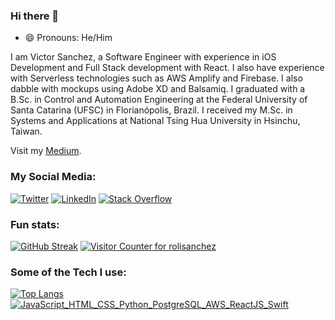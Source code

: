 ### Hi there 👋

- 😄 Pronouns: He/Him

I am Victor Sanchez, a Software Engineer with experience in iOS Development and Full Stack development with React. I also have experience with Serverless technologies such as AWS Amplify and Firebase. I also dabble with mockups using Adobe XD and Balsamiq. I graduated with a B.Sc. in Control and Automation Engineering at the Federal University of Santa Catarina (UFSC) in Florianópolis, Brazil. I received my M.Sc. in Systems and Applications at National Tsing Hua University in Hsinchu, Taiwan.

Visit my [Medium](https://medium.com/@vrsanchezj "Victor R. Sanchez Jara's Medium").

<h3 align="left">My Social Media:</h3>

[![Twitter](https://pimp-my-readme.webapp.io/pimp-my-readme/social-media?social=Twitter)](https://twitter.com/rolisanchez)
[![LinkedIn](https://pimp-my-readme.webapp.io/pimp-my-readme/social-media?social=LinkedIn)](https://www.linkedin.com/in/victorrsanchezj/)
[![Stack Overflow](https://pimp-my-readme.webapp.io/pimp-my-readme/social-media?social=Stack%20Overflow)](https://stackoverflow.com/users/4563424/victor-sanchez)

<h3 align="left">Fun stats:</h3>

[![GitHub Streak](https://github-readme-streak-stats.herokuapp.com/?user=rolisanchez)](https://git.io/streak-stats)
[![Visitor Counter for rolisanchez](https://pimp-my-readme.webapp.io/pimp-my-readme/visitor-counter?page=rolisanchez)](https://pimp-my-readme.webapp.io)

<h3 align="left">Some of the Tech I use:</h3>

[![Top Langs](https://github-readme-stats-omega-navy.vercel.app/api/top-langs/?username=rolisanchez&layout=compact)](https://github.com/rolisanchez/github-readme-stats)
[![JavaScript_HTML_CSS_Python_PostgreSQL_AWS_ReactJS_Swift](https://pimp-my-readme.webapp.io/pimp-my-readme/technology?technology=JavaScript_HTML_CSS_Python_PostgreSQL_AWS_ReactJS_Swift)](https://pimp-my-readme.webapp.io)

